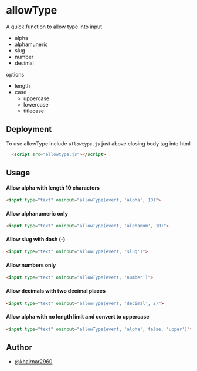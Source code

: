 
# allowType

A quick function to allow type into input
- alpha
- alphamuneric
- slug
- number
- decimal

options
- length
- case
  * uppercase
  * lowercase
  * titlecase

## Deployment

To use allowType include `allowtype.js` just above closing body tag into html

```html
  <script src="allowtype.js"></script>
```


## Usage
#### Allow alpha with length 10 characters
```html
<input type="text" oninput="allowType(event, 'alpha', 10)">
```
#### Allow alphanumeric only
```html
<input type="text" oninput="allowType(event, 'alphanum', 10)">
```
#### Allow slug with dash (-)
```html
<input type="text" oninput="allowType(event, 'slug')">
```
#### Allow numbers only
```html
<input type="text" oninput="allowType(event, 'number')">
```
#### Allow decimals with two decimal places
```html
<input type="text" oninput="allowType(event, 'decimal', 2)">
```
#### Allow alpha with no length limit and convert to uppercase
```html
<input type="text" oninput="allowType(event, 'alpha', false, 'upper')">
```
## Author

- [@khairnar2960](https://www.github.com/khairnar2960)
